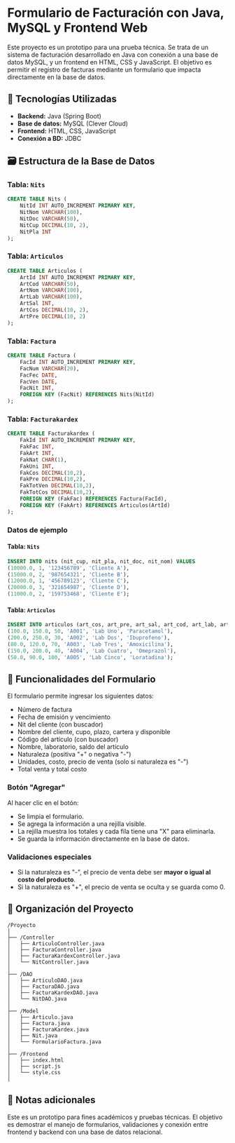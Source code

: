 
# Formulario de Facturación con Java, MySQL y Frontend Web

Este proyecto es un prototipo para una prueba técnica. Se trata de un sistema de facturación desarrollado en Java con conexión a una base de datos MySQL, y un frontend en HTML, CSS y JavaScript. El objetivo es permitir el registro de facturas mediante un formulario que impacta directamente en la base de datos.

## 🧰 Tecnologías Utilizadas

- **Backend:** Java (Spring Boot)
- **Base de datos:** MySQL (Clever Cloud)
- **Frontend:** HTML, CSS, JavaScript
- **Conexión a BD:** JDBC

## 🗃️ Estructura de la Base de Datos

### Tabla: `Nits`
```sql
CREATE TABLE Nits (
    NitId INT AUTO_INCREMENT PRIMARY KEY,
    NitNom VARCHAR(100),
    NitDoc VARCHAR(50),
    NitCup DECIMAL(10, 2),
    NitPla INT
);
```

### Tabla: `Articulos`
```sql
CREATE TABLE Articulos (
    ArtId INT AUTO_INCREMENT PRIMARY KEY,
    ArtCod VARCHAR(50),
    ArtNom VARCHAR(100),
    ArtLab VARCHAR(100),
    ArtSal INT,
    ArtCos DECIMAL(10, 2),
    ArtPre DECIMAL(10, 2)
);
```

### Tabla: `Factura`
```sql
CREATE TABLE Factura (
    FacId INT AUTO_INCREMENT PRIMARY KEY,
    FacNum VARCHAR(20),
    FacFec DATE,
    FacVen DATE,
    FacNit INT,
    FOREIGN KEY (FacNit) REFERENCES Nits(NitId)
);
```

### Tabla: `Facturakardex`
```sql
CREATE TABLE Facturakardex (
    FakId INT AUTO_INCREMENT PRIMARY KEY,
    FakFac INT,
    FakArt INT,
    FakNat CHAR(1),
    FakUni INT,
    FakCos DECIMAL(10,2),
    FakPre DECIMAL(10,2),
    FakTotVen DECIMAL(10,2),
    FakTotCos DECIMAL(10,2),
    FOREIGN KEY (FakFac) REFERENCES Factura(FacId),
    FOREIGN KEY (FakArt) REFERENCES Articulos(ArtId)
);
```

### Datos de ejemplo

#### Tabla: `Nits`
```sql
INSERT INTO nits (nit_cup, nit_pla, nit_doc, nit_nom) VALUES
(10000.0, 1, '123456789', 'Cliente A'),
(15000.0, 2, '987654321', 'Cliente B'),
(12000.0, 1, '456789123', 'Cliente C'),
(20000.0, 3, '321654987', 'Cliente D'),
(11000.0, 2, '159753468', 'Cliente E');
```

#### Tabla: `Articulos`
```sql
INSERT INTO articulos (art_cos, art_pre, art_sal, art_cod, art_lab, art_nom) VALUES
(100.0, 150.0, 50, 'A001', 'Lab Uno', 'Paracetamol'),
(200.0, 250.0, 30, 'A002', 'Lab Dos', 'Ibuprofeno'),
(80.0, 120.0, 70, 'A003', 'Lab Tres', 'Amoxicilina'),
(150.0, 200.0, 40, 'A004', 'Lab Cuatro', 'Omeprazol'),
(50.0, 90.0, 100, 'A005', 'Lab Cinco', 'Loratadina');
```

## 🧾 Funcionalidades del Formulario

El formulario permite ingresar los siguientes datos:

- Número de factura
- Fecha de emisión y vencimiento
- Nit del cliente (con buscador)
- Nombre del cliente, cupo, plazo, cartera y disponible
- Código del artículo (con buscador)
- Nombre, laboratorio, saldo del artículo
- Naturaleza (positiva "+" o negativa "-")
- Unidades, costo, precio de venta (solo si naturaleza es "-")
- Total venta y total costo

### Botón "Agregar"

Al hacer clic en el botón:

- Se limpia el formulario.
- Se agrega la información a una rejilla visible.
- La rejilla muestra los totales y cada fila tiene una "X" para eliminarla.
- Se guarda la información directamente en la base de datos.

### Validaciones especiales

- Si la naturaleza es "-", el precio de venta debe ser **mayor o igual al costo del producto**.
- Si la naturaleza es "+", el precio de venta se oculta y se guarda como 0.

## 📂 Organización del Proyecto

```
/Proyecto
│
├── /Controller
│   ├── ArticuloController.java
│   ├── FacturaController.java
│   ├── FacturaKardexController.java
│   └── NitController.java
│
├── /DAO
│   ├── ArticuloDAO.java
│   ├── FacturaDAO.java
│   ├── FacturaKardexDAO.java
│   └── NitDAO.java
│
├── /Model
│   ├── Articulo.java
│   ├── Factura.java
│   ├── FacturaKardex.java
│   ├── Nit.java
│   └── FormularioFactura.java
│
├── /Frontend
│   ├── index.html
│   ├── script.js
│   └── style.css
│
```

## 🧪 Notas adicionales

Este es un prototipo para fines académicos y pruebas técnicas. El objetivo es demostrar el manejo de formularios, validaciones y conexión entre frontend y backend con una base de datos relacional.
